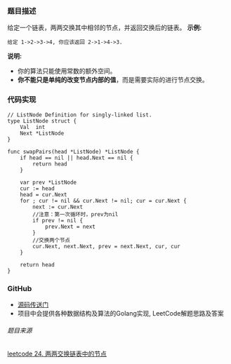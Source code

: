 ### 题目描述
给定一个链表，两两交换其中相邻的节点，并返回交换后的链表。
**示例:**
```
给定 1->2->3->4, 你应该返回 2->1->4->3.
```
**说明:**
- 你的算法只能使用常数的额外空间。
- **你不能只是单纯的改变节点内部的值**，而是需要实际的进行节点交换。

### 代码实现
```Golang
// ListNode Definition for singly-linked list.
type ListNode struct {
	Val  int
	Next *ListNode
}

func swapPairs(head *ListNode) *ListNode {
	if head == nil || head.Next == nil {
		return head
	}

	var prev *ListNode
	cur := head
	head = cur.Next
	for ; cur != nil && cur.Next != nil; cur = cur.Next {
		next := cur.Next
		//注意：第一次循环时，prev为nil
		if prev != nil {
			prev.Next = next
		}
		//交换两个节点
		cur.Next, next.Next, prev = next.Next, cur, cur
	}

	return head
}
```

### GitHub
- [源码传送门](https://github.com/TomorrowWu/golang-algorithms/blob/master/leetcode/0024.swap-nodes-in-pairs/src/swap-nodes-in-pairs.go)
- 项目中会提供各种数据结构及算法的Golang实现, LeetCode解题思路及答案

###### 题目来源
[leetcode 24. 两两交换链表中的节点](https://leetcode-cn.com/problems/swap-nodes-in-pairs/description/)




